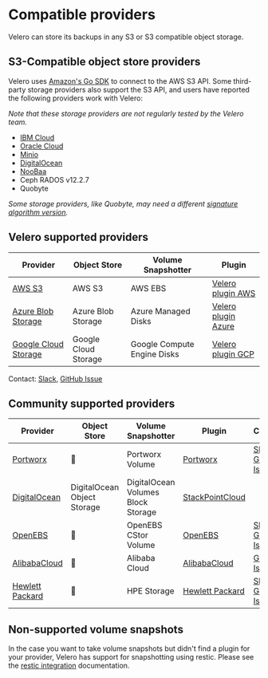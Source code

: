 # Compatible providers

Velero can store its backups in any S3 or S3 compatible object storage.

## S3-Compatible object store providers

Velero uses [Amazon's Go SDK][0] to connect to the AWS S3 API. Some third-party storage providers also support the S3 API, and users have reported the following providers work with Velero:

_Note that these storage providers are not regularly tested by the Velero team._

 * [IBM Cloud][1]
 * [Oracle Cloud][2]
 * [Minio][3]
 * [DigitalOcean][4]
 * [NooBaa][5]
 * Ceph RADOS v12.2.7
 * Quobyte

_Some storage providers, like Quobyte, may need a different [signature algorithm version][6]._

## Velero supported providers

| Provider                   | Object Store        | Volume Snapshotter           | Plugin                    |
|----------------------------|---------------------|------------------------------|---------------------------|
| [AWS S3][7]                | AWS S3              | AWS EBS                      | [Velero plugin AWS][8]    |
| [Azure Blob Storage][9]    | Azure Blob Storage  | Azure Managed Disks          | [Velero plugin Azure][10] |
| [Google Cloud Storage][11] | Google Cloud Storage| Google Compute Engine Disks  | [Velero plugin GCP][12]   |

Contact: [Slack][28], [GitHub Issue][29]

## Community supported providers

| Provider                  | Object Store                 | Volume Snapshotter                 | Plugin                 | Contact                         |
|---------------------------|------------------------------|------------------------------------|------------------------|---------------------------------|
| [Portworx][11]             | 🚫                          | Portworx Volume                    | [Portworx][12]         | [Slack][13], [GitHub Issue][14] |
| [DigitalOcean][15]         | DigitalOcean Object Storage | DigitalOcean Volumes Block Storage | [StackPointCloud][16]  |                                 |
| [OpenEBS][17]             | 🚫                           | OpenEBS CStor Volume               | [OpenEBS][18]          | [Slack][19], [GitHub Issue][20] |
| [AlibabaCloud][21]        | 🚫                           | Alibaba Cloud                      | [AlibabaCloud][22]     | [GitHub Issue][23]              |
| [Hewlett Packard][24]     | 🚫                           | HPE Storage                        | [Hewlett Packard][25]  | [Slack][26], [GitHub Issue][27] |

## Non-supported volume snapshots

In the case you want to take volume snapshots but didn't find a plugin for your provider, Velero has support for snapshotting using restic. Please see the [restic integration][30] documentation.

[0]: https://github.com/aws/aws-sdk-go/aws
[1]: contributions/ibm-config.md
[2]: contributions/oracle-config.md
[3]: contributions/minio.md
[4]: https://github.com/StackPointCloud/ark-plugin-digitalocean
[5]: http://www.noobaa.com/
[6]: api-types/backupstoragelocation.md#aws
[7]: https://aws.amazon.com/s3/
[8]: aws-config.md
[9]: https://azure.microsoft.com/en-us/services/storage/blobs
[10]: azure-config.md
[11]: https://cloud.google.com/storage/
[12]: gcp-config.md
[11]: https://portworx.com/
[12]: https://docs.portworx.com/scheduler/kubernetes/ark.html
[13]: https://portworx.slack.com/messages/px-k8s
[14]: https://github.com/portworx/ark-plugin/issues
[15]: https://www.digitalocean.com/
[16]: https://github.com/StackPointCloud/ark-plugin-digitalocean
[17]: https://openebs.io/
[18]: https://github.com/openebs/velero-plugin
[19]: https://openebs-community.slack.com/
[20]: https://github.com/openebs/velero-plugin/issues
[21]: https://www.alibabacloud.com/
[22]: https://github.com/AliyunContainerService/velero-plugin
[23]: https://github.com/AliyunContainerService/velero-plugin/issues
[24]: https://www.hpe.com/us/en/storage.html
[25]: https://github.com/hpe-storage/velero-plugin
[26]: https://slack.hpedev.io/
[27]: https://github.com/hpe-storage/velero-plugin/issues
[28]: https://kubernetes.slack.com/messages/velero
[29]: https://github.com/heptio/velero/issues
[30]: restic.md
